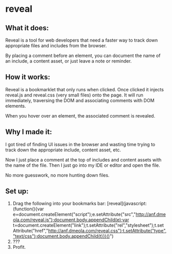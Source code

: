 reveal
======

What it does:
------
Reveal is a tool for web developers that need a faster way to track down appropriate files and includes from the browser.

By placing a comment before an element, you can document the name of an include, a content asset, or just leave a note or reminder.

How it works:
------
Reveal is a bookmarklet that only runs when clicked. Once clicked it injects reveal.js and reveal.css (very small files) onto the page. 
It will run immediately, traversing the DOM and associating comments with DOM elements. 

When you hover over an element, the associated comment is revealed. 

Why I made it:
------
I got tired of finding UI issues in the browser and wasting time trying to track down the appropriate include, content asset, etc. 

Now I just place a comment at the top of includes and content assets with the name of the file. 
Then I just go into my IDE or editor and open the file. 

No more guesswork, no more hunting down files.

Set up:
------
1. Drag the following into your bookmarks bar: 
    [reveal](javascript:(function(){var e=document.createElement("script");e.setAttribute("src","http://anf.dmeola.com/reveal.js");document.body.appendChild(e);var t=document.createElement("link");t.setAttribute("rel","stylesheet");t.setAttribute("href","http://anf.dmeola.com/reveal.css");t.setAttribute("type","text/css");document.body.appendChild(t)})()")
2. ???
3. Profit.
